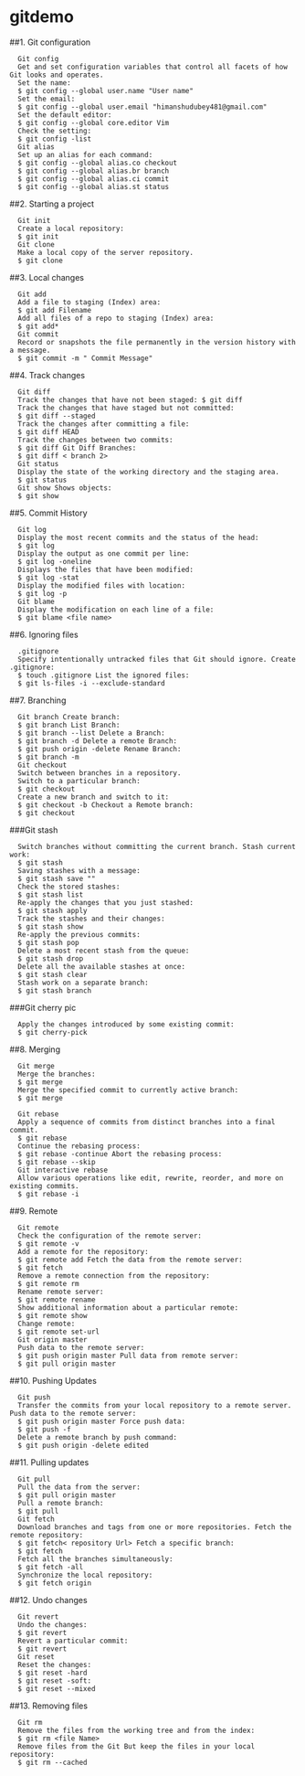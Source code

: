 # gitdemo

##1. Git configuration

      Git config
      Get and set configuration variables that control all facets of how Git looks and operates.
      Set the name:
      $ git config --global user.name "User name"
      Set the email:
      $ git config --global user.email "himanshudubey481@gmail.com"
      Set the default editor:
      $ git config --global core.editor Vim
      Check the setting:
      $ git config -list
      Git alias
      Set up an alias for each command:
      $ git config --global alias.co checkout
      $ git config --global alias.br branch
      $ git config --global alias.ci commit
      $ git config --global alias.st status


##2. Starting a project

      Git init
      Create a local repository:
      $ git init
      Git clone
      Make a local copy of the server repository.
      $ git clone


##3. Local changes

      Git add
      Add a file to staging (Index) area:
      $ git add Filename
      Add all files of a repo to staging (Index) area:
      $ git add*
      Git commit
      Record or snapshots the file permanently in the version history with a message.
      $ git commit -m " Commit Message"


##4. Track changes

      Git diff
      Track the changes that have not been staged: $ git diff
      Track the changes that have staged but not committed:
      $ git diff --staged
      Track the changes after committing a file:
      $ git diff HEAD
      Track the changes between two commits:
      $ git diff Git Diff Branches:
      $ git diff < branch 2>
      Git status
      Display the state of the working directory and the staging area.
      $ git status
      Git show Shows objects:
      $ git show


##5. Commit History

      Git log
      Display the most recent commits and the status of the head:
      $ git log
      Display the output as one commit per line:
      $ git log -oneline
      Displays the files that have been modified:
      $ git log -stat
      Display the modified files with location:
      $ git log -p
      Git blame
      Display the modification on each line of a file:
      $ git blame <file name>


##6. Ignoring files

      .gitignore
      Specify intentionally untracked files that Git should ignore. Create .gitignore:
      $ touch .gitignore List the ignored files:
      $ git ls-files -i --exclude-standard


##7. Branching

      Git branch Create branch:
      $ git branch List Branch:
      $ git branch --list Delete a Branch:
      $ git branch -d Delete a remote Branch:
      $ git push origin -delete Rename Branch:
      $ git branch -m
      Git checkout
      Switch between branches in a repository.
      Switch to a particular branch:
      $ git checkout
      Create a new branch and switch to it:
      $ git checkout -b Checkout a Remote branch:
      $ git checkout



###Git stash

      Switch branches without committing the current branch. Stash current work:
      $ git stash
      Saving stashes with a message:
      $ git stash save ""
      Check the stored stashes:
      $ git stash list
      Re-apply the changes that you just stashed:
      $ git stash apply
      Track the stashes and their changes:
      $ git stash show
      Re-apply the previous commits:
      $ git stash pop
      Delete a most recent stash from the queue:
      $ git stash drop
      Delete all the available stashes at once:
      $ git stash clear
      Stash work on a separate branch:
      $ git stash branch


###Git cherry pic

      Apply the changes introduced by some existing commit:
      $ git cherry-pick


##8. Merging

      Git merge
      Merge the branches:
      $ git merge
      Merge the specified commit to currently active branch:
      $ git merge

      Git rebase
      Apply a sequence of commits from distinct branches into a final commit.
      $ git rebase
      Continue the rebasing process:
      $ git rebase -continue Abort the rebasing process:
      $ git rebase --skip
      Git interactive rebase
      Allow various operations like edit, rewrite, reorder, and more on existing commits.
      $ git rebase -i


##9. Remote

      Git remote
      Check the configuration of the remote server:
      $ git remote -v
      Add a remote for the repository:
      $ git remote add Fetch the data from the remote server:
      $ git fetch
      Remove a remote connection from the repository:
      $ git remote rm
      Rename remote server:
      $ git remote rename
      Show additional information about a particular remote:
      $ git remote show
      Change remote:
      $ git remote set-url
      Git origin master
      Push data to the remote server:
      $ git push origin master Pull data from remote server:
      $ git pull origin master


##10. Pushing Updates

      Git push
      Transfer the commits from your local repository to a remote server. Push data to the remote server:
      $ git push origin master Force push data:
      $ git push -f
      Delete a remote branch by push command:
      $ git push origin -delete edited


##11. Pulling updates

      Git pull
      Pull the data from the server:
      $ git pull origin master
      Pull a remote branch:
      $ git pull
      Git fetch
      Download branches and tags from one or more repositories. Fetch the remote repository:
      $ git fetch< repository Url> Fetch a specific branch:
      $ git fetch
      Fetch all the branches simultaneously:
      $ git fetch -all
      Synchronize the local repository:
      $ git fetch origin


##12. Undo changes

      Git revert
      Undo the changes:
      $ git revert
      Revert a particular commit:
      $ git revert
      Git reset
      Reset the changes:
      $ git reset -hard
      $ git reset -soft:
      $ git reset --mixed


##13. Removing files

      Git rm
      Remove the files from the working tree and from the index:
      $ git rm <file Name>
      Remove files from the Git But keep the files in your local repository:
      $ git rm --cached
